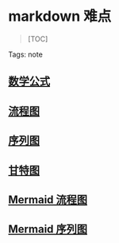 # markdown 难点

> [TOC]

Tags: note

## [数学公式][1]
## [流程图][2]
## [序列图][3]
## [甘特图][4]
## [Mermaid 流程图][5]
## [Mermaid 序列图][6]


  [1]: http://meta.math.stackexchange.com/questions/5020/mathjax-basic-tutorial-and-quick-reference
  [2]: http://adrai.github.io/flowchart.js/
  [3]: http://bramp.github.io/js-sequence-diagrams/
  [4]: https://knsv.github.io/mermaid/#gant-diagrams
  [5]: https://knsv.github.io/mermaid/#flowcharts-basic-syntax
  [6]: https://knsv.github.io/mermaid/#sequence-diagrams